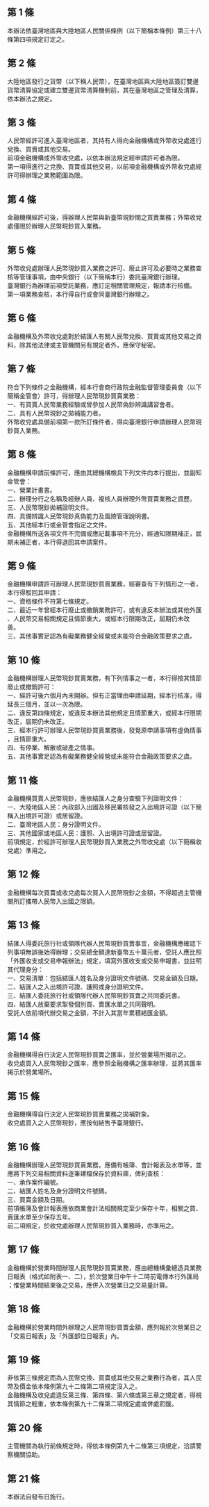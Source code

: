 第 1 條
-------
本辦法依臺灣地區與大陸地區人民關係條例（以下簡稱本條例）第三十八  
條第四項規定訂定之。

第 2 條
-------
大陸地區發行之貨幣（以下稱人民幣），在臺灣地區與大陸地區簽訂雙邊  
貨幣清算協定或建立雙邊貨幣清算機制前，其在臺灣地區之管理及清算，  
依本辦法之規定。

第 3 條
-------
人民幣經許可進入臺灣地區者，其持有人得向金融機構或外幣收兌處進行  
兌換、買賣或其他交易。  
前項金融機構或外幣收兌處，以依本辦法規定經申請許可者為限。  
第一項得進行之兌換、買賣或其他交易，以前項金融機構或外幣收兌處經  
許可得辦理之業務範圍為限。

第 4 條
-------
金融機構經許可後，得辦理人民幣與新臺幣現鈔間之買賣業務；外幣收兌  
處僅限於辦理人民幣現鈔買入業務。

第 5 條
-------
外幣收兌處辦理人民幣現鈔買入業務之許可、廢止許可及必要時之業務查  
核等管理事項，由中央銀行（以下簡稱本行）委託臺灣銀行辦理。  
臺灣銀行為辦理前項受託業務，應訂定相關管理規定，報請本行核備。  
第一項業務查核，本行得自行或會同臺灣銀行辦理之。

第 6 條
-------
金融機構及外幣收兌處對於結匯人有關人民幣兌換、買賣或其他交易之資  
料，除其他法律或主管機關另有規定者外，應保守秘密。

第 7 條
-------
符合下列條件之金融機構，經本行會商行政院金融監督管理委員會（以下  
簡稱金管會）許可，得辦理人民幣現鈔買賣業務：  
一、有買賣人民幣業務經驗或曾參加人民幣偽鈔辨識講習會者。  
二、具有人民幣現鈔之拋補能力者。  
外幣收兌處具備前項第一款所訂條件者，得向臺灣銀行申請辦理人民幣現  
鈔買入業務。

第 8 條
-------
金融機構申請前條許可，應由其總機構檢具下列文件向本行提出，並副知  
金管會：  
一、營業計畫書。  
二、辦理分行之名稱及經辦人員、複核人員辦理外幣買賣業務之資歷。  
三、人民幣現鈔拋補證明文件。  
四、具備辨識人民幣現鈔真偽能力及風險管理說明書。  
五、其他經本行或金管會指定之文件。  
金融機構所送各項文件不完備或應記載事項不充分，經通知限期補正，屆  
期未補正者，本行得退回其申請案件。

第 9 條
-------
金融機構申請許可辦理人民幣現鈔買賣業務，經審查有下列情形之一者，  
本行得駁回其申請：  
一、資格條件不符第七條規定。  
二、最近一年曾經本行廢止或撤銷業務許可，或有違反本辦法或其他外匯  
    、人民幣交易相關規定且情節重大，或經本行限期改正，屆期仍未改  
    善。  
三、其他事實足認為有礙業務健全經營或未能符合金融政策要求之虞。

第 10 條
--------
金融機構辦理人民幣現鈔買賣業務，有下列情事之一者，本行得按其情節  
廢止或撤銷許可：  
一、經許可後六個月內未開辦。但有正當理由申請延期，經本行核准，得  
    延長三個月，並以一次為限。  
二、違反第四條規定，或違反本辦法其他規定且情節重大，或經本行限期  
    改正，屆期仍未改正。  
三、經本行許可辦理人民幣現鈔買賣業務後，發覺原申請事項有虛偽情事  
    ，且情節重大。  
四、有停業、解散或破產之情事。  
五、其他事實足認為有礙業務健全經營或未能符合金融政策要求之虞。

第 11 條
--------
金融機構買賣人民幣現鈔，應依結匯人之身分查驗下列證明文件：  
一、大陸地區人民：內政部入出國及移民署核發之入出境許可證（以下簡  
    稱入出境許可證）或居留證。  
二、臺灣地區人民：身分證明文件。  
三、其他國家或地區人民：護照、入出境許可證或居留證。  
前項規定，於經許可辦理人民幣現鈔買入業務之外幣收兌處（以下簡稱收  
兌處）準用之。

第 12 條
--------
金融機構每次買賣或收兌處每次買入人民幣現鈔之金額，不得超過主管機  
關所訂攜帶人民幣入出國之限額。

第 13 條
--------
結匯人得委託旅行社或領隊代辦人民幣現鈔買賣事宜，金融機構應確認下  
列事項無誤後始得辦理；交易總金額達新臺幣五十萬元者，受託人應比照  
「外匯收支或交易申報辦法」規定，填寫外匯收支或交易申報書，並註明  
其代理身分：  
一、交易清單：包括結匯人姓名及身分證明文件號碼、交易金額及日期。  
二、結匯人之入出境許可證、護照或身分證明文件。  
三、結匯人委託旅行社或領隊代辦人民幣現鈔買賣之共同委託書。  
四、結匯人放棄要求掣發個別買、賣匯水單之共同聲明。  
受託人依前項代辦交易之金額，不計入其當年累積結匯金額。

第 14 條
--------
金融機構得自行決定人民幣現鈔買賣之匯率，並於營業場所揭示之。  
收兌處買入人民幣現鈔之匯率，應參照金融機構之匯率辦理，並將其匯率  
揭示於營業場所。

第 15 條
--------
金融機構得自行決定人民幣現鈔買賣業務之拋補對象。  
收兌處買入之人民幣現鈔，應按旬結售予臺灣銀行。

第 16 條
--------
金融機構辦理人民幣現鈔買賣業務，應備有帳簿、會計報表及水單等，並  
應將下列交易相關資料逐筆建檔保存於資料庫，俾利查核：  
一、承作案件編號。  
二、結匯人姓名及身分證明文件號碼。  
三、買賣金額及日期。  
前項帳簿及會計報表應依商業會計法相關規定至少保存十年，相關之買、  
賣匯水單至少保存五年。  
前二項規定，於收兌處辦理人民幣現鈔買入業務時，亦準用之。

第 17 條
--------
金融機構於營業時間辦理人民幣現鈔買賣業務，應由總機構彙總造具業務  
日報表（格式如附表一、二），於次營業日中午十二時前電傳本行外匯局  
；惟營業時間結束後之交易，應併入次營業日之交易量計算。

第 18 條
--------
金融機構於營業時間外辦理之人民幣現鈔買賣金額，應列報於次營業日之  
「交易日報表」及「外匯部位日報表」內。

第 19 條
--------
非依第三條規定而為人民幣兌換、買賣或其他交易之業務行為者，其人民  
幣及價金依本條例第九十二條第二項規定沒入之。  
金融機構及收兌處違反第三條、第四條、第六條或第三章之規定者，得視  
其情節之輕重，依本條例第九十二條第二項規定處或併處罰鍰。

第 20 條
--------
主管機關為執行前條規定時，得依本條例第九十二條第三項規定，洽請警  
察機關協助。

第 21 條
--------
本辦法自發布日施行。

